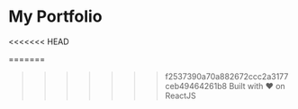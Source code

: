 # My Portfolio
<<<<<<< HEAD

=======
>>>>>>> f2537390a70a882672ccc2a3177ceb49464261b8
> Built with ❤️ on ReactJS
